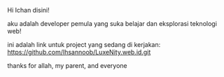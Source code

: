 Hi Ichan disini!

aku adalah developer pemula yang suka belajar dan eksplorasi teknologi web!

ini adalah link untuk project yang sedang di kerjakan:
https://github.com/Ihsannoob/LuxeNity.web.id.git

thanks for allah, my parent, and everyone 
